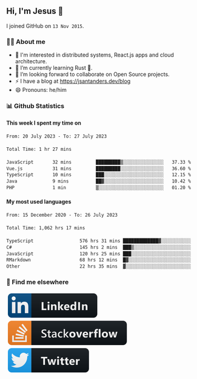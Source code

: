 ## Hi, I'm Jesus 👋

I joined GitHub on `13 Nov 2015`.

<!-- Talking about you -->

### 👨‍💻 About me

- 👦 I'm interested in distributed systems, React.js apps and cloud architecture.
- 🌱 I’m currently learning Rust 🦀.
- 👯 I’m looking forward to collaborate on Open Source projects.
- ⚡️ I have a blog at <https://jsantanders.dev/blog>
- 😄 Pronouns: he/him

### 📊 Github Statistics

#### This week I spent my time on

<!--START_SECTION:weekly-->

```txt
From: 20 July 2023 - To: 27 July 2023

Total Time: 1 hr 27 mins

JavaScript       32 mins         █████████▒░░░░░░░░░░░░░░░   37.33 %
Vue.js           31 mins         █████████░░░░░░░░░░░░░░░░   36.60 %
TypeScript       10 mins         ███░░░░░░░░░░░░░░░░░░░░░░   12.15 %
Java             9 mins          ██▓░░░░░░░░░░░░░░░░░░░░░░   10.42 %
PHP              1 min           ▒░░░░░░░░░░░░░░░░░░░░░░░░   01.20 %
```

<!--END_SECTION:weekly-->

#### My most used languages

<!--START_SECTION:alltime-->

```txt
From: 15 December 2020 - To: 26 July 2023

Total Time: 1,062 hrs 17 mins

TypeScript                 576 hrs 31 mins █████████████▓░░░░░░░░░░░   54.27 %
C#                         145 hrs 2 mins  ███▒░░░░░░░░░░░░░░░░░░░░░   13.65 %
JavaScript                 120 hrs 25 mins ███░░░░░░░░░░░░░░░░░░░░░░   11.34 %
RMarkdown                  68 hrs 12 mins  █▓░░░░░░░░░░░░░░░░░░░░░░░   06.42 %
Other                      22 hrs 35 mins  ▓░░░░░░░░░░░░░░░░░░░░░░░░   02.13 %
```

<!--END_SECTION:alltime-->

### 📢 Find me elsewhere

<p>
  <a target="_blank" href="https://linkedin.com/in/jsantanders">
    <img src="https://github.com/jsantanders/jsantanders/blob/master/img/linkedin.svg" alt="LinkedIn" style="vertical-align:top; margin:4px">
  </a>
  
  <a target="_blank" href="https://stackoverflow.com/users/7318331/jesus-santander">
    <img src="https://github.com/jsantanders/jsantanders/blob/master/img/stackoverflow.svg" alt="StackOverflow" style="vertical-align:top; margin:4px">
  </a>
  
  <a target="_blank" href="http://twitter.com/jsantanders">
    <img src="https://github.com/jsantanders/jsantanders/blob/master/img/twitter.svg" alt="Twitter" style="vertical-align:top; margin:4px">
  </a>
</p>
